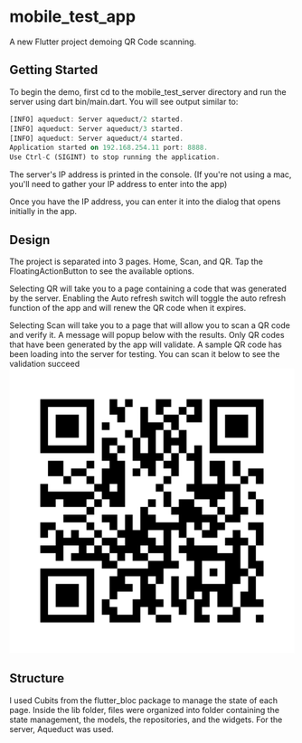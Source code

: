 # mobile_test_app

A new Flutter project demoing QR Code scanning.

## Getting Started
To begin the demo, first cd to the mobile_test_server directory and run the server using
dart bin/main.dart. You will see output similar to:
```dart [INFO] aqueduct: Server aqueduct/1 started.  
[INFO] aqueduct: Server aqueduct/2 started.  
[INFO] aqueduct: Server aqueduct/3 started.  
[INFO] aqueduct: Server aqueduct/4 started. 
Application started on 192.168.254.11 port: 8888.
Use Ctrl-C (SIGINT) to stop running the application.
 ```

The server's IP address is printed in the console. 
(If you're not using a mac, you'll need to gather your IP address to enter into the app)

Once you have the IP address, you can enter it into the dialog that opens initially in the app.

## Design

The project is separated into 3 pages. Home, Scan, and QR.
Tap the FloatingActionButton to see the available options.

Selecting QR will take you to a page containing a code that was generated by the server.
Enabling the Auto refresh switch will toggle the auto refresh function of the app 
and will renew the QR code when it expires.

Selecting Scan will take you to a page that will allow you to scan a QR code
and verify it. A message will popup below with the results.
Only QR codes that have been generated by the app will validate. A sample QR code 
has been loading into the server for testing. You can scan it below to see the validation succeed
![Wikipedia's QR Code](mobile_test_app/wikipedia_qr.png)

## Structure

I used Cubits from the flutter_bloc package to manage the state of each page.
Inside the lib folder, files were organized into folder containing the state management, the models, the repositories,
and the widgets.
For the server, Aqueduct was used.